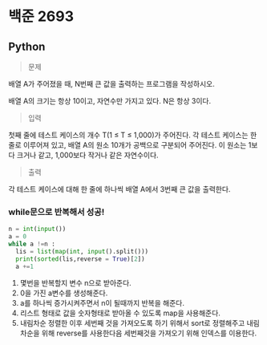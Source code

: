 # 백준 2693
## Python

> 문제

배열 A가 주어졌을 때, N번째 큰 값을 출력하는 프로그램을 작성하시오.

배열 A의 크기는 항상 10이고, 자연수만 가지고 있다. N은 항상 3이다.

>입력

첫째 줄에 테스트 케이스의 개수 T(1 ≤ T ≤ 1,000)가 주어진다. 각 테스트 케이스는 한 줄로 이루어져 있고, 배열 A의 원소 10개가 공백으로 구분되어 주어진다. 이 원소는 1보다 크거나 같고, 1,000보다 작거나 같은 자연수이다.

>출력

각 테스트 케이스에 대해 한 줄에 하나씩 배열 A에서 3번째 큰 값을 출력한다.

### while문으로 반복해서 성공!
```python
n = int(input())
a = 0
while a !=n :
  lis = list(map(int, input().split()))
  print(sorted(lis,reverse = True)[2])
  a +=1
```

1. 몇번을 반복할지 변수 n으로 받아준다.
2. 0을 가진 a변수를 생성해준다.
3. a를 하나씩 증가시켜주면서 n이 될때까지 반복을 해준다.
4. 리스트 형태로 값을 숫자형태로 받아올 수 있도록 map을 사용해준다.
5. 내림차순 정렬한 이후 세번째 것을 가져오도록 하기 위해서 sort로 정렬해주고 내림차순을 위해 reverse를 사용한다음 세번째것을 가져오기 위해 인덱스를 이용한다.
